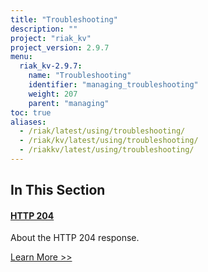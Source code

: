 ```yaml
---
title: "Troubleshooting"
description: ""
project: "riak_kv"
project_version: 2.9.7
menu:
  riak_kv-2.9.7:
    name: "Troubleshooting"
    identifier: "managing_troubleshooting"
    weight: 207
    parent: "managing"
toc: true
aliases:
  - /riak/latest/using/troubleshooting/
  - /riak/kv/latest/using/troubleshooting/
  - /riakkv/latest/using/troubleshooting/
---
```


[http 204]: ./http-204

## In This Section

#### [HTTP 204][http 204]

About the HTTP 204 response.

[Learn More >>][http 204]



